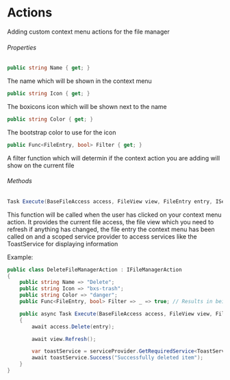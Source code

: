 # Actions

Adding custom context menu actions for the file manager

###### Properties

```C#
public string Name { get; }
```

The name which will be shown in the context menu

```C#
public string Icon { get; }
```

The boxicons icon which will be shown next to the name

```C#
public string Color { get; }
```

The bootstrap color to use for the icon

```C#
public Func<FileEntry, bool> Filter { get; }
```

A filter function which will determin if the context action you are adding will show on the current file

###### Methods

```C#
Task Execute(BaseFileAccess access, FileView view, FileEntry entry, IServiceProvider provider)
```

This function will be called when the user has clicked on your context menu action. It provides the current file access, the file view which you need to refresh if anything has changed, the file entry the context menu has been called on and a scoped service provider to access services like the ToastService for displaying information

Example:
```C#
public class DeleteFileManagerAction : IFileManagerAction
{
    public string Name => "Delete";
    public string Icon => "bxs-trash";
    public string Color => "danger";
    public Func<FileEntry, bool> Filter => _ => true; // Results in being shown for every file

    public async Task Execute(BaseFileAccess access, FileView view, FileEntry entry, IServiceProvider serviceProvider)
    {
        await access.Delete(entry);

        await view.Refresh();

        var toastService = serviceProvider.GetRequiredService<ToastService>();
        await toastService.Success("Successfully deleted item");
    }
}
```